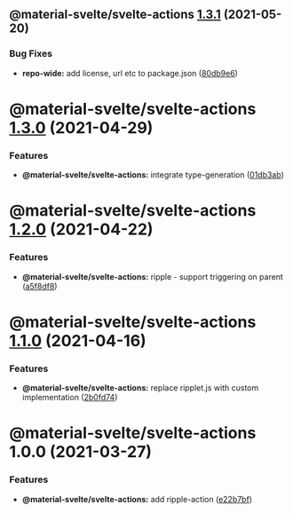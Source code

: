 ## @material-svelte/svelte-actions [1.3.1](https://github.com/material-svelte/material-svelte/compare/@material-svelte/svelte-actions@1.3.0...@material-svelte/svelte-actions@1.3.1) (2021-05-20)


### Bug Fixes

* **repo-wide:** add license, url etc to package.json ([80db9e6](https://github.com/material-svelte/material-svelte/commit/80db9e6d4258331e5847d5d30f9252b4d972fd9b))

# @material-svelte/svelte-actions [1.3.0](https://github.com/material-svelte/material-svelte/compare/@material-svelte/svelte-actions@1.2.0...@material-svelte/svelte-actions@1.3.0) (2021-04-29)


### Features

* **@material-svelte/svelte-actions:** integrate type-generation ([01db3ab](https://github.com/material-svelte/material-svelte/commit/01db3ab476aa9d47bcb1b797613f5e2ef487486d))

# @material-svelte/svelte-actions [1.2.0](https://github.com/material-svelte/material-svelte/compare/@material-svelte/svelte-actions@1.1.0...@material-svelte/svelte-actions@1.2.0) (2021-04-22)


### Features

* **@material-svelte/svelte-actions:** ripple - support triggering on parent ([a5f8df8](https://github.com/material-svelte/material-svelte/commit/a5f8df81638661c96b8f34092d920a2c6b676693))

# @material-svelte/svelte-actions [1.1.0](https://github.com/material-svelte/material-svelte/compare/@material-svelte/svelte-actions@1.0.0...@material-svelte/svelte-actions@1.1.0) (2021-04-16)


### Features

* **@material-svelte/svelte-actions:** replace ripplet.js with custom implementation ([2b0fd74](https://github.com/material-svelte/material-svelte/commit/2b0fd741923c502fcad7270cecc7089b708577f9))

# @material-svelte/svelte-actions 1.0.0 (2021-03-27)


### Features

* **@material-svelte/svelte-actions:** add ripple-action ([e22b7bf](https://github.com/material-svelte/material-svelte/commit/e22b7bf1c5a461d5ef374d96271bd7a36b64f5e9))
